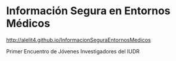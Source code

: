 # Información Segura en Entornos Médicos
http://alelit4.github.io/InformacionSeguraEntornosMedicos

Primer Encuentro de Jóvenes Investigadores del IUDR

